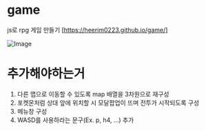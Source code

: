 # game
js로 rpg 게임 만들기
[https://heerim0223.github.io/game/]


![Image](https://github.com/user-attachments/assets/d7a1c9b5-545f-4273-a904-248b88e02cc5)

# 추가해야하는거
1. 다른 맵으로 이동할 수 있도록 map 배열을 3차원으로 재구성
2. 포켓몬처럼 상대 앞에 위치할 시 모달팝업이 뜨며 전투가 시작되도록 구성
3. 메뉴창 구성
4. WASD를 사용하라는 문구(Ex. p, h4, ...) 추가

